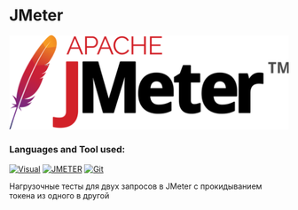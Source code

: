 # JMeter

[![Header](https://github.com/GoodyrevQA/JMeter/blob/main/assets/logo.png)](https://github.com/GoodyrevQA/JMeter)  

### Languages and Tool used:
[![Visual](https://img.shields.io/badge/-Visual_Studio_Code-24292f??style=for-the-badge&logo=Visualstudiocode&logoColor=47c5fb)](https://github.com/GoodyrevQA)
[![JMETER](https://img.shields.io/badge/-JMeter-24292f??style=for-the-badge&logo=JMeter&logoColor=f43010)](https://github.com/GoodyrevQA/JMeter)
[![Git](https://img.shields.io/badge/-Git-24292f??style=for-the-badge&logo=Git&logoColor=f43010)](https://github.com/GoodyrevQA)

Нагрузочные тесты для двух запросов в JMeter с прокидыванием токена из одного в другой
